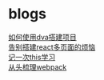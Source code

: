 # blogs

[如何使用dva搭建项目](https://github.com/tengwei30/dva-buildProject)
<br />
[告别搭建react多页面的烦恼](https://github.com/tengwei30/blogs/tree/master/blogs/react_more_page)
<br />
[记一次this学习](https://github.com/tengwei30/blogs/tree/master/blogs/this_knowledge)
<br />
[从头梳理webpack](https://github.com/tengwei30/blogs/tree/master/blogs/webpack_knowledge)